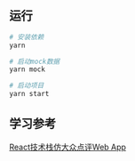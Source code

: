 ## 运行
```bash
# 安装依赖
yarn

# 启动mock数据
yarn mock

# 启动项目
yarn start
```

## 学习参考
[React技术栈仿大众点评Web App](https://coding.imooc.com/class/chapter/99.html#Anchorgit)
